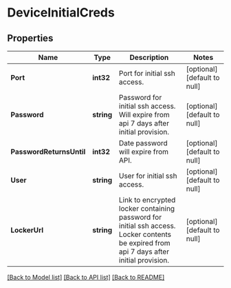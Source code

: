 # DeviceInitialCreds

## Properties
Name | Type | Description | Notes
------------ | ------------- | ------------- | -------------
**Port** | **int32** | Port for initial ssh access. | [optional] [default to null]
**Password** | **string** | Password for initial ssh access. Will expire from api 7 days after initial provision. | [optional] [default to null]
**PasswordReturnsUntil** | **int32** | Date password will expire from API. | [optional] [default to null]
**User** | **string** | User for initial ssh access. | [optional] [default to null]
**LockerUrl** | **string** | Link to encrypted locker containing password for initial ssh access. Locker contents be expired from api 7 days after initial provision. | [optional] [default to null]

[[Back to Model list]](../README.md#documentation-for-models) [[Back to API list]](../README.md#documentation-for-api-endpoints) [[Back to README]](../README.md)


